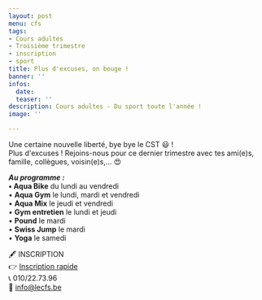 ```yaml
---
layout: post
menu: cfs
tags:
- Cours adultes
- Troisième trimestre
- inscription
- sport
title: Plus d'excuses, on bouge !
banner: ''
infos:
  date: 
  teaser: ''
description: Cours adultes - Du sport toute l'année !
image: ''

---
```

Une certaine nouvelle liberté, bye bye le CST 😃 !  
Plus d'excuses ! Rejoins-nous pour ce dernier trimestre avec tes ami(e)s, famille, collègues, voisin(e)s,... 😍

**_Au programme :_  
• Aqua Bike** du lundi au vendredi  
• **Aqua Gym** le lundi, mardi et vendredi  
• **Aqua Mix** le jeudi et vendredi  
• **Gym entretien** le lundi et jeudi  
• **Pound** le mardi  
• **Swiss Jump** le mardi  
• **Yoga** le samedi

🖋 INSCRIPTION  
👉 [Inscription rapide](https://www12.iclub.be/myiclub3_CFS_register.asp?ClubID=559&LG=FR&Categorie=3&Province=Brabant "Cours adultes")  
📞 010/22.73.96  
📧 info@lecfs.be